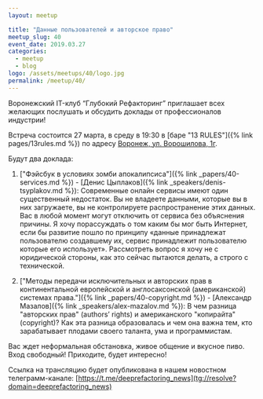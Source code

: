 ```yaml
---
layout: meetup

title: "Данные пользователей и авторское право"
meetup_slug: 40
event_date: 2019.03.27
categories:
  - meetup
  - blog
logo: /assets/meetups/40/logo.jpg
permalink: /meetup/40/
---
```


Воронежский IT-клуб “Глубокий Рефакторинг” приглашает всех желающих послушать и обсудить доклады от профессионалов индустрии!

Встреча состоится 27 марта, в среду в 19:30 в [баре "13 RULES"]({% link pages/13rules.md %}) по адресу [Воронеж, ул. Ворошилова, 1г](https://go.2gis.com/6mn3t).

Будут два доклада:

1. ["Фэйсбук в условиях зомби апокалипсиса"]({% link _papers/40-services.md %}) - [Денис Цыплаков]({% link _speakers/denis-tsyplakov.md %}): Современные онлайн сервисы имеют один существенный недостаток. Вы не владеете данными, которые вы в них загружаете, вы не контролируете распространение этих данных. Вас в любой момент могут отключить от сервиса без объяснения причины. Я хочу порассуждать о том каким бы мог быть Интернет, если бы развитие пошло по принципу «данные принадлежат пользователю создавшему их, сервис принадлежит пользователю которые его использует». Рассмотреть вопрос я хочу не с юридической стороны, как это сейчас пытаются делать, а строго с технической.

2. ["Методы передачи исключительных и авторских прав в континентальной европейской и англосаксонской (американской) системах права."]({% link _papers/40-copyright.md %}) - [Александр Мазалов]({% link _speakers/alex-mazalov.md %}): В чем разница "авторских прав" (authors’ rights) и американского "копирайта" (copyright)? Как эта разница образовалась и чем она важна тем, кто зарабатывает плодами своего таланта, ума и программистам.

Вас ждет неформальная обстановка, живое общение и вкусное пиво. Вход свободный! Приходите, будет интересно!

Ссылка на трансляцию будет опубликована в нашем новостном телеграмм-канале: [https://t.me/deeprefactoring_news](tg://resolve?domain=deeprefactoring_news)
